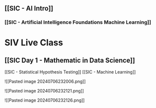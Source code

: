 ## [[SIC - AI Intro]]

### [[SIC - Artificial Intelligence Foundations Machine Learning]]


# SIV Live Class 
## [[SIC Day 1 - Mathematic in Data Science]]

[[SIC - Statistical Hypothesis Testing]]
[[SIC - Machine Learning]]


![[Pasted image 20240706232006.png]]

![[Pasted image 20240706232121.png]]

![[Pasted image 20240706232126.png]]